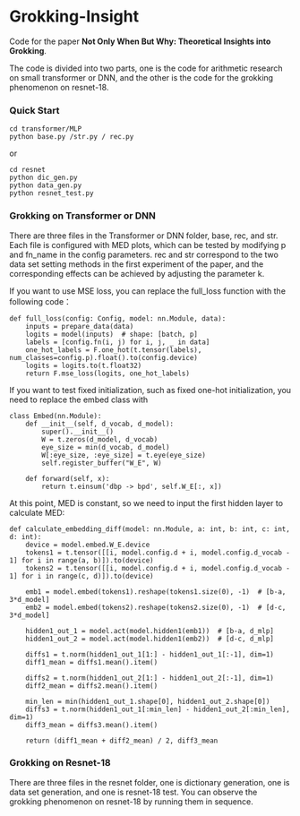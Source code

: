 # Grokking-Insight
Code for the paper **Not Only When But Why: Theoretical Insights into Grokking**.

The code is divided into two parts, one is the code for arithmetic research on small transformer or DNN, and the other is the code for the grokking phenomenon on resnet-18.

### Quick Start
```
cd transformer/MLP
python base.py /str.py / rec.py
```
or
```
cd resnet
python dic_gen.py
python data_gen.py
python resnet_test.py
```

### Grokking on Transformer or DNN

There are three files in the Transformer or DNN folder, base, rec, and str. Each file is configured with MED plots, which can be tested by modifying p and fn_name in the config parameters. rec and str correspond to the two data set setting methods in the first experiment of the paper, and the corresponding effects can be achieved by adjusting the parameter k.

If you want to use MSE loss, you can replace the full_loss function with the following code：
```
def full_loss(config: Config, model: nn.Module, data):
    inputs = prepare_data(data)
    logits = model(inputs)  # shape: [batch, p]
    labels = [config.fn(i, j) for i, j, _ in data]
    one_hot_labels = F.one_hot(t.tensor(labels), num_classes=config.p).float().to(config.device)
    logits = logits.to(t.float32)
    return F.mse_loss(logits, one_hot_labels)
```

If you want to test fixed initialization, such as fixed one-hot initialization, you need to replace the embed class with
```
class Embed(nn.Module):
    def __init__(self, d_vocab, d_model):
        super().__init__()
        W = t.zeros(d_model, d_vocab)
        eye_size = min(d_vocab, d_model)
        W[:eye_size, :eye_size] = t.eye(eye_size)
        self.register_buffer("W_E", W) 

    def forward(self, x):
        return t.einsum('dbp -> bpd', self.W_E[:, x])
```
At this point, MED is constant, so we need to input the first hidden layer to calculate MED:
```
def calculate_embedding_diff(model: nn.Module, a: int, b: int, c: int, d: int):
    device = model.embed.W_E.device
    tokens1 = t.tensor([[i, model.config.d + i, model.config.d_vocab - 1] for i in range(a, b)]).to(device)
    tokens2 = t.tensor([[i, model.config.d + i, model.config.d_vocab - 1] for i in range(c, d)]).to(device)

    emb1 = model.embed(tokens1).reshape(tokens1.size(0), -1)  # [b-a, 3*d_model]
    emb2 = model.embed(tokens2).reshape(tokens2.size(0), -1)  # [d-c, 3*d_model]

    hidden1_out_1 = model.act(model.hidden1(emb1))  # [b-a, d_mlp]
    hidden1_out_2 = model.act(model.hidden1(emb2))  # [d-c, d_mlp]

    diffs1 = t.norm(hidden1_out_1[1:] - hidden1_out_1[:-1], dim=1)
    diff1_mean = diffs1.mean().item()

    diffs2 = t.norm(hidden1_out_2[1:] - hidden1_out_2[:-1], dim=1)
    diff2_mean = diffs2.mean().item()

    min_len = min(hidden1_out_1.shape[0], hidden1_out_2.shape[0])
    diffs3 = t.norm(hidden1_out_1[:min_len] - hidden1_out_2[:min_len], dim=1)
    diff3_mean = diffs3.mean().item()

    return (diff1_mean + diff2_mean) / 2, diff3_mean
```

### Grokking on Resnet-18

There are three files in the resnet folder, one is dictionary generation, one is data set generation, and one is resnet-18 test. You can observe the grokking phenomenon on resnet-18 by running them in sequence.
